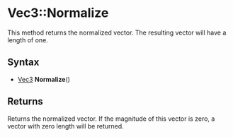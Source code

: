 # Vec3::Normalize #
This method returns the normalized vector. The resulting vector will have a length of one.

## Syntax ##
- [Vec3](CPP_Vec3) **Normalize**()

## Returns ##
Returns the normalized vector. If the magnitude of this vector is zero, a vector with zero length will be returned.
